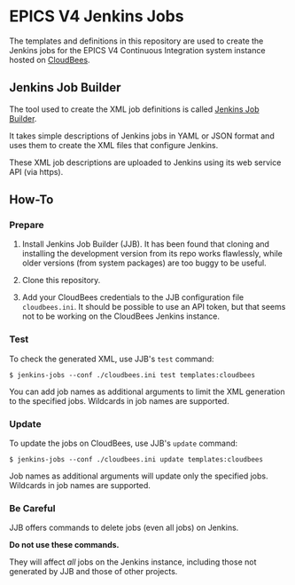 # EPICS V4 Jenkins Jobs

The templates and definitions in this repository are used to create
the Jenkins jobs for the EPICS V4 Continuous Integration system instance
hosted on [CloudBees](https://openepics.ci.cloudbees.com).

## Jenkins Job Builder

The tool used to create the XML job definitions is called
[Jenkins Job Builder](http://docs.openstack.org/infra/jenkins-job-builder/).

It takes simple descriptions of Jenkins jobs in YAML or JSON format
and uses them to create the XML files that configure Jenkins.

These XML job descriptions are uploaded to Jenkins using its web service API
(via https).

## How-To

### Prepare

1. Install Jenkins Job Builder (JJB). It has been found that cloning and
installing the development version from its repo works flawlessly, while
older versions (from system packages) are too buggy to be useful.

2. Clone this repository.

3. Add your CloudBees credentials to the JJB configuration file `cloudbees.ini`.
It should be possible to use an API token, but that seems not to be working
on the CloudBees Jenkins instance.

### Test

To check the generated XML, use JJB's `test` command:
```
$ jenkins-jobs --conf ./cloudbees.ini test templates:cloudbees
```
You can add job names as additional arguments to limit the XML generation
to the specified jobs. Wildcards in job names are supported.

### Update

To update the jobs on CloudBees, use JJB's `update` command:
```
$ jenkins-jobs --conf ./cloudbees.ini update templates:cloudbees
```
Job names as additional arguments will update only the specified jobs.
Wildcards in job names are supported.

### Be Careful

JJB offers commands to delete jobs (even all jobs) on Jenkins.

**Do not use these commands.**

They will affect *all* jobs on the Jenkins instance, including those not
generated by JJB and those of other projects.

